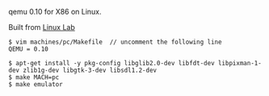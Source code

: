 
qemu 0.10 for X86 on Linux.

Built from [Linux Lab](https://github.com/tinyclub/linux-lab)

    $ vim machines/pc/Makefile  // uncomment the following line
    QEMU = 0.10

    $ apt-get install -y pkg-config libglib2.0-dev libfdt-dev libpixman-1-dev zlib1g-dev libgtk-3-dev libsdl1.2-dev
    $ make MACH=pc
    $ make emulator
